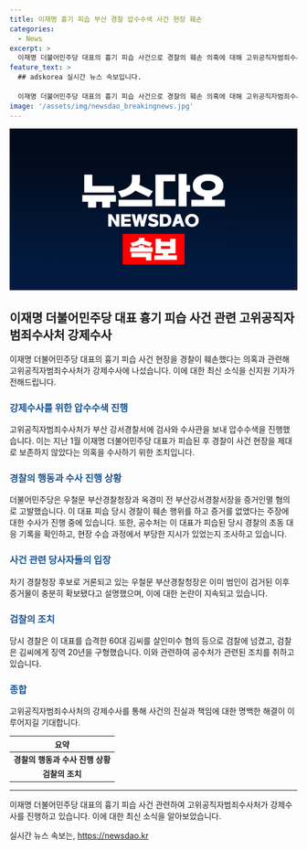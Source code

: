 ```yaml
---
title: 이재명 흉기 피습 부산 경찰 압수수색 사건 현장 훼손
categories:
  - News
excerpt: >
  이재명 더불어민주당 대표의 흉기 피습 사건으로 경찰의 훼손 의혹에 대해 고위공직자범죄수사처가 강제수사에 착수했습니다. 지난 1월 사건 현장을 적절하게 보존하지 않았다는 의혹을 수사 중이며, 이에 관련된 경찰과 공불어민주당 간의 고발도 있었습니다. 공수처는 해당 사건의 초동 대응 기록과 수습 과정에서의 부당한 지시 여부를 조사 중입니다.
feature_text: >
  ## adskorea 실시간 뉴스 속보입니다.

  이재명 더불어민주당 대표의 흉기 피습 사건으로 경찰의 훼손 의혹에 대해 고위공직자범죄수사처가 강제수사에 착수했습니다. 지난 1월 사건 현장을 적절하게 보존하지 않았다는 의혹을 수사 중이며, 이에 관련된 경찰과 공불어민주당 간의 고발도 있었습니다. 공수처는 해당 사건의 초동 대응 기록과 수습 과정에서의 부당한 지시 여부를 조사 중입니다.
image: '/assets/img/newsdao_breakingnews.jpg'
---
```


<p><img src="/assets/img/newsdao_breakingnews.jpg" alt="adskorea 속보" /></p>

<h2 data-ke-size="size26">이재명 더불어민주당 대표 흉기 피습 사건 관련 고위공직자범죄수사처 강제수사</h2>

<p data-ke-size="size16">이재명 더불어민주당 대표의 흉기 피습 사건 현장을 경찰이 훼손했다는 의혹과 관련해 고위공직자범죄수사처가 강제수사에 나섰습니다. 이에 대한 최신 소식을 신지원 기자가 전해드립니다.</p>

<h3><b><span style="color: #1a5490;">강제수사를 위한 압수수색 진행</span></b></h3>

<p data-ke-size="size16">고위공직자범죄수사처가 부산 강서경찰서에 검사와 수사관을 보내 압수수색을 진행했습니다. 이는 지난 1월 이재명 더불어민주당 대표가 피습된 후 경찰이 사건 현장을 제대로 보존하지 않았다는 의혹을 수사하기 위한 조치입니다.</p>

<h3><b><span style="color: #1a5490;">경찰의 행동과 수사 진행 상황</span></b></h3>

<p data-ke-size="size16">더불어민주당은 우철문 부산경찰청장과 옥경미 전 부산강서경찰서장을 증거인멸 혐의로 고발했습니다. 이 대표 피습 당시 경찰이 훼손 행위를 하고 증거를 없앴다는 주장에 대한 수사가 진행 중에 있습니다. 또한, 공수처는 이 대표가 피습된 당시 경찰의 초동 대응 기록을 확인하고, 현장 수습 과정에서 부당한 지시가 있었는지 조사하고 있습니다.</p>

<h3><b><span style="color: #1a5490;">사건 관련 당사자들의 입장</span></b></h3>

<p data-ke-size="size16">차기 경찰청장 후보로 거론되고 있는 우철문 부산경찰청장은 이미 범인이 검거된 이후 증거물이 충분히 확보됐다고 설명했으며, 이에 대한 논란이 지속되고 있습니다.</p>

<h3><b><span style="color: #1a5490;">검찰의 조치</span></b></h3>

<p data-ke-size="size16">당시 경찰은 이 대표를 습격한 60대 김씨를 살인미수 혐의 등으로 검찰에 넘겼고, 검찰은 김씨에게 징역 20년을 구형했습니다. 이와 관련하여 공수처가 관련된 조치를 취하고 있습니다.</p>

<h3><b><span style="color: #1a5490;">종합</span></b></h3>

<p data-ke-size="size16">고위공직자범죄수사처의 강제수사를 통해 사건의 진실과 책임에 대한 명백한 해결이 이루어지길 기대합니다.</p>

<table>
    <thead>
        <tr>
            <th style="text-align: center;">요약</th>
        </tr>
    </thead>
    <tbody>
        <tr>
            <td style="text-align: center; height: 17px;"><b>경찰의 행동과 수사 진행 상황</b></td>
        </tr>
        <tr>
            <td style="text-align: center; height: 17px;"><b>검찰의 조치</b></td>
        </tr>
    </tbody>
</table>

<hr>

<p data-ke-size="size16">이재명 더불어민주당 대표의 흉기 피습 사건 관련하여 고위공직자범죄수사처가 강제수사를 진행하고 있습니다. 이에 대한 최신 소식을 알아보았습니다.</p>
실시간 뉴스 속보는, <a href="https://newsdao.kr" rel="dofollow">https://newsdao.kr</a>


